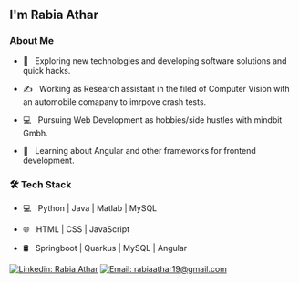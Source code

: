 ### <h2> I'm Rabia Athar</h2>

<h3> About Me </h3>



- 🤔 &nbsp; Exploring new technologies and developing software solutions and quick hacks.

- ✍️ &nbsp; Working as Research assistant in the filed of Computer Vision with an automobile comapany to imrpove crash tests.

- 💻 &nbsp; Pursuing Web Development as hobbies/side hustles with mindbit Gmbh.

- 🌱 &nbsp; Learning about Angular and other frameworks for frontend development.



<h3>🛠 Tech Stack</h3>



- 💻 &nbsp; Python | Java | Matlab | MySQL

- 🌐 &nbsp; HTML | CSS | JavaScript

- 🛢 &nbsp; Springboot | Quarkus | MySQL | Angular



<!--
</br></br>
<h2>💻 Git stats 💻</h2>

![Rabia's github stats](https://github-readme-stats.vercel.app/api?username=rabiaathar&show_icons=true&title_color=fff&icon_color=79ff97&text_color=9f9f9f&bg_color=151515)

-->
[![Linkedin: Rabia Athar](https://img.shields.io/badge/-Rabia&nbsp;Athar-blue?style=flat-square&logo=Linkedin&logoColor=white&link=https://www.linkedin.com/in/rabia-athar-23211881/)](https://www.linkedin.com/in/rabia-athar-23211881/)
[![Email: rabiaathar19@gmail.com](https://img.shields.io/badge/-rabiaathar19@gmail.com-red?style=flat-square&logo=Gmail&logoColor=white&link=rabiaathar19@gmail.com)](rabiaathar19@gmail.com)
